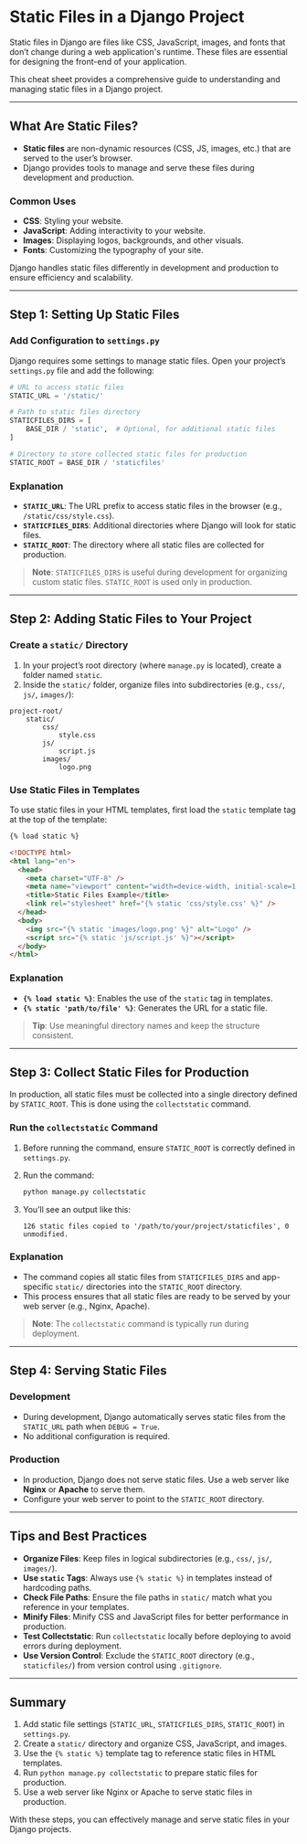 # Static Files in a Django Project

Static files in Django are files like CSS, JavaScript, images, and fonts that don’t change during a web application's runtime. These files are essential for designing the front-end of your application.

This cheat sheet provides a comprehensive guide to understanding and managing static files in a Django project.

---

## What Are Static Files?

- **Static files** are non-dynamic resources (CSS, JS, images, etc.) that are served to the user’s browser.
- Django provides tools to manage and serve these files during development and production.

### Common Uses

- **CSS**: Styling your website.
- **JavaScript**: Adding interactivity to your website.
- **Images**: Displaying logos, backgrounds, and other visuals.
- **Fonts**: Customizing the typography of your site.

Django handles static files differently in development and production to ensure efficiency and scalability.

---

## Step 1: Setting Up Static Files

### Add Configuration to `settings.py`

Django requires some settings to manage static files. Open your project’s `settings.py` file and add the following:

```python
# URL to access static files
STATIC_URL = '/static/'

# Path to static files directory
STATICFILES_DIRS = [
    BASE_DIR / 'static',  # Optional, for additional static files
]

# Directory to store collected static files for production
STATIC_ROOT = BASE_DIR / 'staticfiles'
```

### Explanation

- **`STATIC_URL`**: The URL prefix to access static files in the browser (e.g., `/static/css/style.css`).
- **`STATICFILES_DIRS`**: Additional directories where Django will look for static files.
- **`STATIC_ROOT`**: The directory where all static files are collected for production.

> **Note**: `STATICFILES_DIRS` is useful during development for organizing custom static files. `STATIC_ROOT` is used only in production.

---

## Step 2: Adding Static Files to Your Project

### Create a `static/` Directory

1. In your project’s root directory (where `manage.py` is located), create a folder named `static`.
2. Inside the `static/` folder, organize files into subdirectories (e.g., `css/`, `js/`, `images/`):

```
project-root/
    static/
        css/
            style.css
        js/
            script.js
        images/
            logo.png
```

### Use Static Files in Templates

To use static files in your HTML templates, first load the `static` template tag at the top of the template:

```html
{% load static %}

<!DOCTYPE html>
<html lang="en">
  <head>
    <meta charset="UTF-8" />
    <meta name="viewport" content="width=device-width, initial-scale=1.0" />
    <title>Static Files Example</title>
    <link rel="stylesheet" href="{% static 'css/style.css' %}" />
  </head>
  <body>
    <img src="{% static 'images/logo.png' %}" alt="Logo" />
    <script src="{% static 'js/script.js' %}"></script>
  </body>
</html>
```

### Explanation

- **`{% load static %}`**: Enables the use of the `static` tag in templates.
- **`{% static 'path/to/file' %}`**: Generates the URL for a static file.

> **Tip**: Use meaningful directory names and keep the structure consistent.

---

## Step 3: Collect Static Files for Production

In production, all static files must be collected into a single directory defined by `STATIC_ROOT`. This is done using the `collectstatic` command.

### Run the `collectstatic` Command

1. Before running the command, ensure `STATIC_ROOT` is correctly defined in `settings.py`.
2. Run the command:

   ```bash
   python manage.py collectstatic
   ```

3. You’ll see an output like this:
   ```
   126 static files copied to '/path/to/your/project/staticfiles', 0 unmodified.
   ```

### Explanation

- The command copies all static files from `STATICFILES_DIRS` and app-specific `static/` directories into the `STATIC_ROOT` directory.
- This process ensures that all static files are ready to be served by your web server (e.g., Nginx, Apache).

> **Note**: The `collectstatic` command is typically run during deployment.

---

## Step 4: Serving Static Files

### Development

- During development, Django automatically serves static files from the `STATIC_URL` path when `DEBUG = True`.
- No additional configuration is required.

### Production

- In production, Django does not serve static files. Use a web server like **Nginx** or **Apache** to serve them.
- Configure your web server to point to the `STATIC_ROOT` directory.

---

## Tips and Best Practices

- **Organize Files**: Keep files in logical subdirectories (e.g., `css/`, `js/`, `images/`).
- **Use `static` Tags**: Always use `{% static %}` in templates instead of hardcoding paths.
- **Check File Paths**: Ensure the file paths in `static/` match what you reference in your templates.
- **Minify Files**: Minify CSS and JavaScript files for better performance in production.
- **Test Collectstatic**: Run `collectstatic` locally before deploying to avoid errors during deployment.
- **Use Version Control**: Exclude the `STATIC_ROOT` directory (e.g., `staticfiles/`) from version control using `.gitignore`.

---

## Summary

1. Add static file settings (`STATIC_URL`, `STATICFILES_DIRS`, `STATIC_ROOT`) in `settings.py`.
2. Create a `static/` directory and organize CSS, JavaScript, and images.
3. Use the `{% static %}` template tag to reference static files in HTML templates.
4. Run `python manage.py collectstatic` to prepare static files for production.
5. Use a web server like Nginx or Apache to serve static files in production.

With these steps, you can effectively manage and serve static files in your Django projects.
